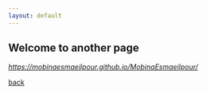 ```yaml
---
layout: default
---
```


## Welcome to another page

_https://mobinaesmaeilpour.github.io/MobinaEsmaeilpour/_

[back](./)
